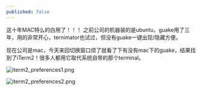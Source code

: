 ```yaml
---
published: false
---
```

这十年MAC特么的白用了！！！
之前公司的机器装的是ubuntu，guake用了三年，用的非常开心，ternimator也试过，但没有guake一键出现/隐藏方便。

现在公司是mac，今天来回切换窗口烦了就看了下有没有mac下的guake，结果找到了iTerm2！很多人都用它取代系统自带的那个terminal。

![iterm2_preferences1.png]({{site.baseurl}}/images/iterm2_preferences1.png)

![iterm2_preferences2.png]({{site.baseurl}}/images/iterm2_preferences2.png)

